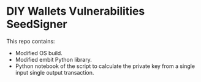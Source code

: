 # DIY Wallets Vulnerabilities SeedSigner
This repo contains:

* Modified OS build.
* Modified embit Python library.
* Python notebook of the script to calculate the private key from a single input single output transaction.
